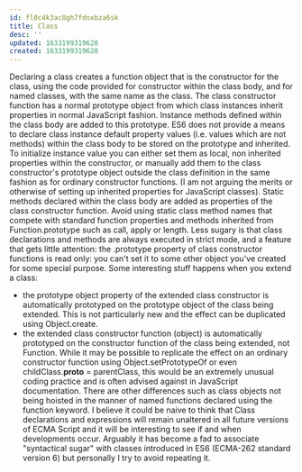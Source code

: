 ```yaml
---
id: fl0c4k3ac8gh7fdnxbza6sk
title: Class
desc: ''
updated: 1633199319628
created: 1633199319628
---
```


Declaring a class creates a function object that is the constructor for the class, using the code provided for constructor within the class body, and for named classes, with the same name as the class.
The class constructor function has a normal prototype object from which class instances inherit properties in normal JavaScript fashion. Instance methods defined within the class body are added to this prototype.
ES6 does not provide a means to declare class instance default property values (i.e. values which are not methods) within the class body to be stored on the prototype and inherited. To initialize instance value you can either set them as local, non inherited properties within the constructor, or manually add them to the class constructor's prototype object outside the class definition in the same fashion as for ordinary constructor functions. (I am not arguing the merits or otherwise of setting up inherited properties for JavaScript classes).
Static methods declared within the class body are added as properties of the class constructor function. Avoid using static class method names that compete with standard function properties and methods inherited from Function.prototype such as call, apply or length.
Less sugary is that class declarations and methods are always executed in strict mode, and a feature that gets little attention: the .prototype property of class constructor functions is read only: you can't set it to some other object you've created for some special purpose.
Some interesting stuff happens when you extend a class:
* the prototype object property of the extended class constructor is automatically prototyped on the prototype object of the class being extended. This is not particularly new and the effect can be duplicated using Object.create.
* the extended class constructor function (object) is automatically prototyped on the constructor function of the class being extended, not Function. While it may be possible to replicate the effect on an ordinary constructor function using Object.setPrototypeOf or even childClass.__proto__ = parentClass, this would be an extremely unusual coding practice and is often advised against in JavaScript documentation.
There are other differences such as class objects not being hoisted in the manner of named functions declared using the function keyword.
I believe it could be naive to think that Class declarations and expressions will remain unaltered in all future versions of ECMA Script and it will be interesting to see if and when developments occur. Arguably it has become a fad to associate "syntactical sugar" with classes introduced in ES6 (ECMA-262 standard version 6) but personally I try to avoid repeating it.
